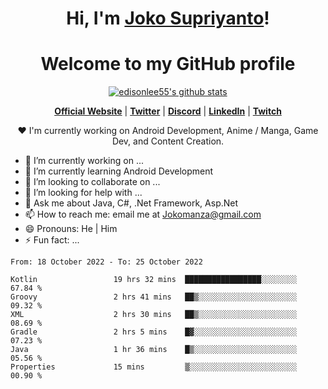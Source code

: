 <h1 align="center">Hi, I'm <a href="https://www.google.com">Joko Supriyanto</a>!</h1>
<h1 align="center">Welcome to my GitHub profile</h1>

<p align="center">
  <a href="https://github.com/jokomanza"><img src="https://github-readme-stats.vercel.app/api?username=jokomanza&hide_border=true&show_icons=true" alt="edisonlee55's github stats"></a>
</p>

<p align="center">
  <strong><a href="https://www.google.com">Official Website</a></strong> |
  <strong><a href="https://twitter.com/jokomanza">Twitter</a></strong> |
  <strong><a href="https://discord.gg/nYXzaUS">Discord</a></strong> |
  <strong><a href="https://www.linkedin.com/in/jokomanza">LinkedIn</a></strong> |
  <strong><a href="https://www.twitch.tv/jokomanza">Twitch</a></strong>
</p>

<p align="center">❤ I'm currently working on Android Development, Anime / Manga, Game Dev, and Content Creation.</p>

- 🔭 I’m currently working on ...
- 🌱 I’m currently learning Android Development
- 👯 I’m looking to collaborate on ...
- 🤔 I’m looking for help with ...
- 💬 Ask me about Java, C#, .Net Framework, Asp.Net
- 📫 How to reach me: email me at Jokomanza@gmail.com
- 😄 Pronouns: He | Him
- ⚡ Fun fact: ...

<!--START_SECTION:waka-->

```text
From: 18 October 2022 - To: 25 October 2022

Kotlin                 19 hrs 32 mins  █████████████████░░░░░░░░   67.84 %
Groovy                 2 hrs 41 mins   ██▒░░░░░░░░░░░░░░░░░░░░░░   09.32 %
XML                    2 hrs 30 mins   ██▒░░░░░░░░░░░░░░░░░░░░░░   08.69 %
Gradle                 2 hrs 5 mins    █▓░░░░░░░░░░░░░░░░░░░░░░░   07.23 %
Java                   1 hr 36 mins    █▒░░░░░░░░░░░░░░░░░░░░░░░   05.56 %
Properties             15 mins         ▒░░░░░░░░░░░░░░░░░░░░░░░░   00.90 %
```

<!--END_SECTION:waka-->
